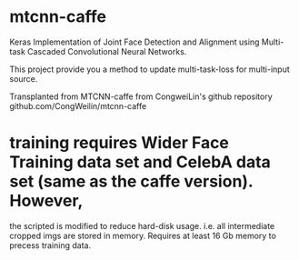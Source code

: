 # mtcnn-caffe
Keras Implementation of Joint Face Detection and Alignment using Multi-task Cascaded Convolutional Neural Networks.

This project provide you a method to update multi-task-loss for multi-input source.

Transplanted from MTCNN-caffe from CongweiLin's github repository
github.com/CongWeilin/mtcnn-caffe

# training requires Wider Face Training data set and CelebA data set (same as the caffe version). However,
 the scripted is modified to reduce hard-disk usage. i.e. all intermediate cropped imgs are stored in memory.
 Requires at least 16 Gb memory to precess training data.





